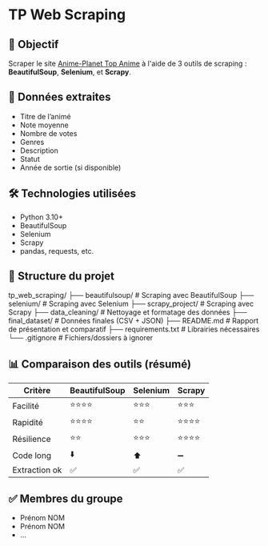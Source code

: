 # TP Web Scraping

## 🎯 Objectif

Scraper le site [Anime-Planet Top Anime](https://www.anime-planet.com/anime/top-anime) à l'aide de 3 outils de scraping : **BeautifulSoup**, **Selenium**, et **Scrapy**.

## 📌 Données extraites

- Titre de l’animé
- Note moyenne
- Nombre de votes
- Genres
- Description
- Statut
- Année de sortie (si disponible)

## 🛠 Technologies utilisées

- Python 3.10+
- BeautifulSoup
- Selenium
- Scrapy
- pandas, requests, etc.

## 📁 Structure du projet

tp_web_scraping/
├── beautifulsoup/ # Scraping avec BeautifulSoup
├── selenium/ # Scraping avec Selenium
├── scrapy_project/ # Scraping avec Scrapy
├── data_cleaning/ # Nettoyage et formatage des données
├── final_dataset/ # Données finales (CSV + JSON)
├── README.md # Rapport de présentation et comparatif
├── requirements.txt # Librairies nécessaires
└── .gitignore # Fichiers/dossiers à ignorer

## 📊 Comparaison des outils (résumé)

| Critère       | BeautifulSoup | Selenium | Scrapy   |
| ------------- | ------------- | -------- | -------- |
| Facilité      | ⭐⭐⭐⭐      | ⭐⭐⭐   | ⭐⭐⭐   |
| Rapidité      | ⭐⭐⭐⭐      | ⭐⭐     | ⭐⭐⭐⭐ |
| Résilience    | ⭐⭐          | ⭐⭐⭐   | ⭐⭐⭐⭐ |
| Code long     | ⬇️            | ⬆️       | ➖       |
| Extraction ok | ✅            | ✅       | ✅       |

## ✅ Membres du groupe

- Prénom NOM
- Prénom NOM
- ...
